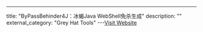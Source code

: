 ---
title: "ByPassBehinder4J：冰蝎Java WebShell免杀生成"
description: ""
external_category: "Grey Hat Tools"
---[Visit Website](https://github.com/Tas9er/ByPassBehinder4J)

